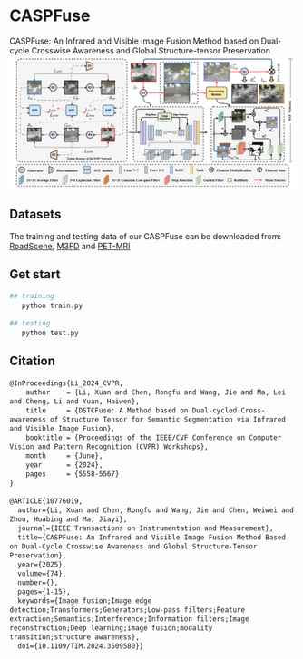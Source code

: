 # CASPFuse
 CASPFuse: An Infrared and Visible Image Fusion Method based on Dual-cycle Crosswise Awareness and Global Structure-tensor Preservation
![alt text](img/framework.png)

## Datasets
The training and testing data of our CASPFuse can be downloaded from: [RoadScene](https://github.com/hanna-xu/RoadScene), [M3FD](https://drive.google.com/drive/folders/1H-oO7bgRuVFYDcMGvxstT1nmy0WF_Y_6) and [PET-MRI](https://www.med.harvard.edu/AANLIB/home.html)

## Get start
```python
## training
   python train.py 
```

```python
## testing
   python test.py 
```

## Citation
```
@InProceedings{Li_2024_CVPR,
    author    = {Li, Xuan and Chen, Rongfu and Wang, Jie and Ma, Lei and Cheng, Li and Yuan, Haiwen},
    title     = {DSTCFuse: A Method based on Dual-cycled Cross-awareness of Structure Tensor for Semantic Segmentation via Infrared and Visible Image Fusion},
    booktitle = {Proceedings of the IEEE/CVF Conference on Computer Vision and Pattern Recognition (CVPR) Workshops},
    month     = {June},
    year      = {2024},
    pages     = {5558-5567}
}

@ARTICLE{10776019,
  author={Li, Xuan and Chen, Rongfu and Wang, Jie and Chen, Weiwei and Zhou, Huabing and Ma, Jiayi},
  journal={IEEE Transactions on Instrumentation and Measurement}, 
  title={CASPFuse: An Infrared and Visible Image Fusion Method Based on Dual-Cycle Crosswise Awareness and Global Structure-Tensor Preservation}, 
  year={2025},
  volume={74},
  number={},
  pages={1-15},
  keywords={Image fusion;Image edge detection;Transformers;Generators;Low-pass filters;Feature extraction;Semantics;Interference;Information filters;Image reconstruction;Deep learning;image fusion;modality transition;structure awareness},
  doi={10.1109/TIM.2024.3509580}}
```
